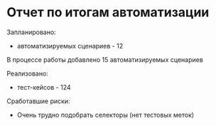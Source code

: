 # Отчет по итогам автоматизации

Запланировано:

- автоматизируемых сценариев - 12

В процессе работы добавлено 15 автоматизируемых сценариев

Реализовано:

- тест-кейсов - 124

Сработавшие риски:

- Очень трудно подобрать селекторы (нет тестовых меток)